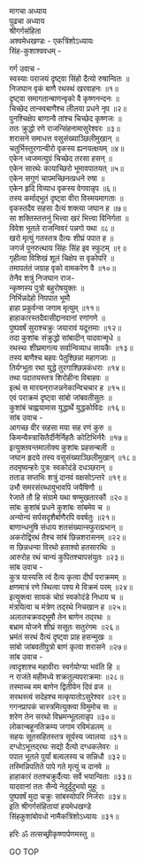 मागचा अध्याय  
पुढचा अध्याय  
श्रीगर्गसंहिता  
अश्वमेधखण्डः - एकत्रिंशोऽध्यायः  
सिंह-कुशाश्ववधम् -  
  
गर्ग उवाच -  
स्वस्याः पराजयं दृष्ट्वा सिंहो दैत्यो रुषान्वितः ॥  
निजघान वृकं बाणै रथस्थं खरवाहनः ॥१॥  
दृष्ट्वा समागतान्बाणन्वृको वै कृष्णनन्दनः ॥  
चिच्छेद तान्स्वबाणैश्च लीलया प्रधने नृप ॥२॥  
पुनश्चिक्षेप बाणान्वै तांश्च चिच्छेद कृष्णजः ॥  
ततः क्रुद्धो रणे राजन्सिंहनामासुरेश्वरः ॥३॥  
शरासने समाधत्त वसुसंख्याञ्छिलीमुखान् ॥  
चतुर्भिस्तुरगान्वीरो वृकस्य ह्यनयत्क्षयम् ॥४॥  
एकेन ध्वजमत्युग्रं चिच्छेद तरसा हसन् ॥  
एकेन सारथेः कायाच्छिरो भूमावपातयत् ॥५॥  
एकेन सगुणं चापमच्छिनत्प्रधने रुषा ॥  
एकेन हृदि विव्याध वृकस्य वेगवान्नृप ॥६॥  
तस्य कर्माद्‌भुतं दृष्ट्वा वीरा विस्मयमागताः ॥  
वृकस्तदैव सहसा दैत्यं शक्त्या जघान ह ॥७॥  
सा शक्तिस्तत्तनुं भित्त्वा खरं भित्त्वा विनिर्गता ॥  
विवेश भूतले राजन्विवरं पन्नगो यथा ॥८॥  
खरो मृत्युं गतस्तत्र दैत्यः शीघ्रं पपात ह ॥  
जगर्ज पुनरुत्थाय सिंहः सिंह इव स्फुटम् ॥९॥  
गृहीत्वा विशिखं शूलं चिक्षेप स वृकोपरि ॥  
तमापतंतं जग्राह वृको वामकरेण वै ॥१०॥  
तेनैव शत्रुं निजघान राज-  
     न्कृष्णस्य पुत्रो बहुरोषयुक्तः ॥  
निर्भिन्नदेहो निपपात भूमौ  
     हाहा प्रकुर्वन्स जगाम मृत्युम् ॥११॥  
हाहाकारस्तदैवासीद्दानवानां रणांगणे ॥  
पुष्पवर्षं सुराश्चक्रुः जयारावं यदूत्तमाः ॥१२॥  
तदा कुशांबः संक्रुद्धो सांबादीन् यादवान्मृधे ॥  
रथस्थः शीघ्रमागत्य सर्वान्विव्याध सायकैः ॥१३॥  
तस्य बाणैश्च बहवः पेतुश्छिन्ना महागजाः ॥  
तिर्यग्भूता रथा युद्धे तुरगाश्छिन्नकंधराः ॥१४॥  
तथा पदातयस्तत्र शिरोहीना विबाहवः ॥  
इत्थं स मारयन्‌राजन्ननेकान्विचचार ह ॥१५॥  
एवं पराक्रमं दृष्ट्वा सांबो जांबवतीसुतः ॥  
कुशांबं चाह्वयामास युद्धार्थे युद्धकोविदः ॥१६॥  
सांब उवाच -  
आगच्छ वीर सहसा मया सह रणं कुरु ॥  
किमन्यैस्त्रासितैर्दीनैर्निहतैः कोटिभिर्नरैः ॥१७॥  
इत्युक्तवन्तमालोक्य कुशांबः प्रहसन्बली ॥  
जघान हृदये तस्य वसुसंख्याञ्छिलीमुखान् ॥१८॥  
तदमृष्यन्हरेः पुत्रः स्वकोदंडे दधञ्छरान् ॥  
तताड सप्तभिः शत्रुं दानवं वक्षसोऽन्तरे ॥१९॥  
उभौ समरसंरब्धावुभावपि जयैषिणौ ॥  
रेजाते तौ हि संग्रामे यथा षण्मुखतारकौ ॥२०॥  
सांबः कुशांबं प्रधने कुशांबः सांबमेव च ॥  
अन्योन्यं सर्पसदृशैर्बाणैरपि ववर्षतुः ॥२१॥  
बाणान्धनुषि संधाय शतसंख्यान्स्फुरत्प्रभान् ॥  
अकरोद्विरथं तैश्च सांबं छिन्नशरासनम् ॥२२॥  
स छिन्नधन्वा विरथो हताश्वो हतसारथिः ॥  
आरुरोह रथं चान्यं कुपितश्चापसंयुतः ॥२३॥  
सांब उवाच -  
कुत्र यास्यसि त्वं दैत्य कृत्वा दीर्घं पराक्रमम् ॥  
क्षणमात्रं रणे स्थित्वा पश्य मे विक्रमं परम् ॥२४॥  
इत्युक्त्वा सायकं चोग्रं स्वकोदंडे निधाय च ॥  
मंत्रयित्वा च मंत्रेण तद्‌रथे निचखान ह ॥२५॥  
अलातचक्रवद्भूमौ तेन बाणेन तद्‌रथः ॥  
बभ्राम योजने शीघ्रं ससूतः सतुरंगमः ॥२६॥  
भ्रमंतं सरथं दैत्यं दृष्ट्वा प्राह हसन्मुखः ॥  
सांबो जांबवतीपुत्रो बाणं कृत्वा शरासने ॥२७॥  
सांब उवाच -  
त्वादृशाश्च महावीराः स्वर्गयोग्या भवंति हि ॥  
न राजंते महीमध्ये शक्रतुल्यपराक्रमाः ॥२८॥  
तस्माच्च मम बाणेन द्वितीयेन दिवं व्रज ॥  
सरथस्त्वं सदेहश्च मत्कृपातोऽसुरेश्वर ॥२९॥  
गगनप्रापकं चास्त्रमित्युक्त्वा विमुमोच सः ॥  
शरेण तेन सरथो विभ्रमन्भूतलान्नृप ॥३०॥  
लोकान्बहूनतिक्रम्य जगाम रविमंडलम् ॥  
सहयः सूतसहितस्तत्र सूर्यस्य ज्वालया ॥३१॥  
दग्धोऽभूत्तद्‌रथः सद्यो दैत्यो दग्धकलेवरः ॥  
पपात भूतले पुर्यां बल्वलस्य च सन्निधौ ॥३२॥  
तस्मिन्निपतिते पापे गते मृत्युं च दानवे ॥  
हाहाकारं ततश्चक्रुर्दैत्याः सर्वे भयान्विताः ॥३३॥  
यादवानां ततः सैन्ये नेदुर्दुंदुभयो मुहुः ॥  
पुष्पवर्षं मुदा चक्रुः सांबस्योपरि निर्जराः ॥३४॥  
इति श्रीगर्गसंहितायां हयमेधखण्डे  
सिंहकुशांबोवधो नामैकत्रिंशोऽध्यायः ॥३१॥  
  
हरिः ॐ तत्सच्छ्रीकृष्णार्पणमस्तु ॥  
  
GO TOP
